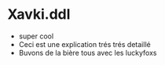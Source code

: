 # Xavki.ddl

- super cool
- Ceci est une explication trés trés detaillé
- Buvons de la bière tous avec les luckyfoxs

